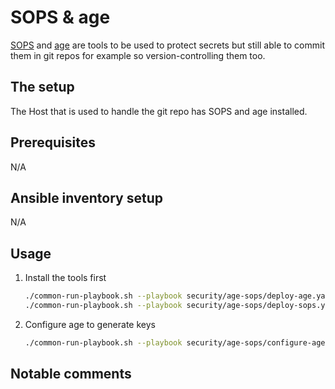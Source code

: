 # SOPS & age

[SOPS](https://github.com/getsops/sops) and [age](https://github.com/FiloSottile/age) are tools to be used to protect secrets but still able to commit them in git repos for example so version-controlling them too.

## The setup

The Host that is used to handle the git repo has SOPS and age installed.

## Prerequisites

N/A

## Ansible inventory setup

N/A

## Usage

1. Install the tools first

    ```bash
    ./common-run-playbook.sh --playbook security/age-sops/deploy-age.yaml --no-check
    ./common-run-playbook.sh --playbook security/age-sops/deploy-sops.yaml --no-check
    ```

2. Configure age to generate keys

    ```bash
    ./common-run-playbook.sh --playbook security/age-sops/configure-age.yaml --no-check
    ```

## Notable comments
